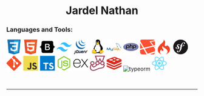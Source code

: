 <h1 align="center">Jardel Nathan</h1>


<h3 align="left">Languages and Tools:</h3>
<p align="left">
 <img title="CSS" src="https://raw.githubusercontent.com/devicons/devicon/master/icons/css3/css3-original.svg" alt="css3" width="40" height="40"/>
<img title="HTML" src="https://raw.githubusercontent.com/devicons/devicon/master/icons/html5/html5-original.svg" alt="html5" width="40" height="40"/>
<img title="bootstrap" src="https://raw.githubusercontent.com/devicons/devicon/master/icons/bootstrap/bootstrap-plain.svg" alt="bootstrap" width="40" height="40"/>
<img title="Tailwindcss" src="https://raw.githubusercontent.com/devicons/devicon/master/icons/tailwindcss/tailwindcss-plain.svg" alt="bootstrap" width="40" height="40"/>
<img title="Jquery" src="https://raw.githubusercontent.com/devicons/devicon/master/icons/jquery/jquery-original-wordmark.svg" alt="jQuery" width="40" height="40"/>
<img title="Linux" src="https://raw.githubusercontent.com/devicons/devicon/master/icons/linux/linux-original.svg" alt="linux" width="40" height="40"/>
<img title="MySql" src="https://raw.githubusercontent.com/devicons/devicon/master/icons/mysql/mysql-original-wordmark.svg" alt="mysql" width="40" height="40"/>
<img title="PHP" src="https://raw.githubusercontent.com/devicons/devicon/master/icons/php/php-original.svg" alt="php" width="40" height="40"/>
<img title="Laravel" src="https://raw.githubusercontent.com/devicons/devicon/master/icons/laravel/laravel-plain.svg" alt="laravel" width="40" height="40"/>
<img title="Codeigniter" src="https://raw.githubusercontent.com/devicons/devicon/master/icons/codeigniter/codeigniter-plain.svg" alt="codeigniter" width="40" height="40"/>
<img title="Symfony" src="https://raw.githubusercontent.com/devicons/devicon/master/icons/symfony/symfony-original.svg" alt="symfony" width="40" height="40"/>
 <img title="git" src="https://raw.githubusercontent.com/devicons/devicon/master/icons/git/git-original.svg" alt="git" width="40" height="40"/>

 <img title="JavaScript" src="https://raw.githubusercontent.com/devicons/devicon/master/icons/javascript/javascript-original.svg" alt="javascript" width="40" height="40"/>
 <img title="Typescript" src="https://raw.githubusercontent.com/devicons/devicon/master/icons/typescript/typescript-plain.svg" alt="typescript" width="40" height="40"/>
  <img title="nodejs" src="https://raw.githubusercontent.com/devicons/devicon/master/icons/nodejs/nodejs-plain.svg" alt="nodejs" width="40" height="40"/>
 <img title="express" src="https://raw.githubusercontent.com/devicons/devicon/master/icons/express/express-original.svg" alt="express" width="40" height="40"/>
  <img title="jest" src="https://raw.githubusercontent.com/devicons/devicon/master/icons/jest/jest-plain.svg" alt="jest" width="40" height="40"/>
 <img title="redis" src="https://raw.githubusercontent.com/devicons/devicon/master/icons/redis/redis-plain.svg" alt="redis" width="40" height="40"/>
  <img title="typeorm" src="https://avatars.githubusercontent.com/u/20165699?s=200&v=4" alt="typeorm" width="40" height="40"/>
 <img title="react" src="https://raw.githubusercontent.com/devicons/devicon/master/icons/react/react-original.svg" alt="react" width="40" height="40"/>
</p>

<br>
<hr>

<p>
  
</p>
